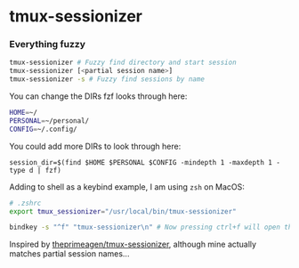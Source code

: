 # tmux-sessionizer

### Everything fuzzy

```bash
tmux-sessionizer # Fuzzy find directory and start session
tmux-sessionizer [<partial session name>]
tmux-sessionizer -s # Fuzzy find sessions by name
```

You can change the DIRs fzf looks through here:
```bash
HOME=~/
PERSONAL=~/personal/
CONFIG=~/.config/
```
You could add more DIRs to look through here:
```
session_dir=$(find $HOME $PERSONAL $CONFIG -mindepth 1 -maxdepth 1 -type d | fzf)
```

Adding to shell as a keybind example, I am using `zsh` on MacOS:
```bash
# .zshrc
export tmux_sessionizer="/usr/local/bin/tmux-sessionizer"

bindkey -s "^f" "tmux-sessionizer\n" # Now pressing ctrl+f will open the fuzzy finder
```

Inspired by [theprimeagen/tmux-sessionizer](https://github.com/theprimeagen/tmux-sessionizer), although mine actually matches partial session names...

